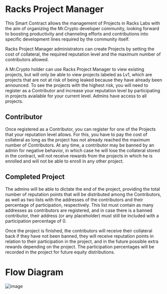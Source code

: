 # Racks Project Manager

This Smart Contract allows the management of Projects in Racks Labs with the aim of organizing the Mr.Crypto developer community, looking forward to boosting productivity and channeling efforts and contributions into specific development lines required by the community itself.

Racks Project Manager administrators can create Projects by setting the cost of collateral, the required reputation level and the maximum number of contributors allowed.

A Mr.Crypto holder can use Racks Project Manager to view existing projects, but will only be able to view projects labeled as Lv1, which are projects that are not at risk of being leaked because they have already been announced. To see the projects with the highest risk, you will need to register as a Contributor and increase your reputation level by participating in projects available for your current level. Admins have access to all projects.

## Contributor

Once registered as a Contributor, you can register for one of the Projects that your reputation level allows. For this, you have to pay the cost of collateral as long as the project has not already reached the maximum number of Contributors.
At any time, a contributor may be banned by an admin for negative behavior, in which case he will lose the collateral stored in the contract, will not receive rewards from the projects in which he is enrolled and will not be able to enroll in any other project.

## Completed Project

The admins will be able to dictate the end of the project, providing the total number of reputation points that will be distributed among the Contributors, as well as two lists with the addresses of the contributors and their percentage of participation, respectively. This list must contain as many addresses as contributors are registered, and in case there is a banned contributor, their address (or any placeholder) must still be included with a participation percentage of 0.

Once the project is finished, the contributors will receive their collateral back if they have not been banned, they will receive reputation points in relation to their participation in the project, and in the future possible extra rewards depending on the project.
The participation percentages will be recorded in the project for future equity distributions.

# Flow Diagram

![image](https://user-images.githubusercontent.com/62185201/184548492-7c10d736-d8e4-4326-8fe8-e83164358723.png)
